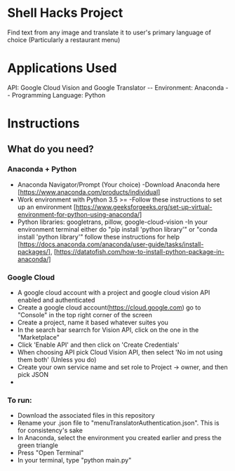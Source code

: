# Shell Hacks Project
Find text from any image and translate it to user's primary language of choice (Particularly a restaurant menu)

# Applications Used
API: Google Cloud Vision and Google Translator --  Environment: Anaconda  -- Programming Language: Python

# Instructions
## What do you need?
### Anaconda + Python
- Anaconda Navigator/Prompt (Your choice)
 -Download Anaconda here [https://www.anaconda.com/products/individual]
 - Work environment with Python 3.5 >=
  -Follow these instructions to set up an environment [https://www.geeksforgeeks.org/set-up-virtual-environment-for-python-using-anaconda/]
 - Python libraries: googletrans, pillow, google-cloud-vision
  -In your environment terminal either do "pip install 'python library'" or "conda install 'python library'" follow these instructions for help [https://docs.anaconda.com/anaconda/user-guide/tasks/install-packages/], [https://datatofish.com/how-to-install-python-package-in-anaconda/]
  
 ### Google Cloud
- A google cloud account with a project and google cloud vision API enabled and authenticated
 - Create  a google cloud account(https://cloud.google.com) go to "Console" in the top right corner of the screen
 - Create a project, name it based whatever suites you
 - In the search bar searrch for Vision API, click on the one in the "Marketplace"
 - Click 'Enable API' and then click on 'Create Credentials' 
 - When choosing API pick Cloud Vision API, then select 'No im not using them both' (Unless you do)
 - Create your own service name and set role to Project -> owner, and then pick JSON
 - 
 
 ### To run:
 - Download the associated files in this repository
 - Rename your .json file to "menuTranslatorAuthentication.json". This is for consistency's sake
 - In Anaconda, select the environment you created earlier and press the green triangle
 - Press "Open Terminal"
 - In your terminal, type "python main.py"
